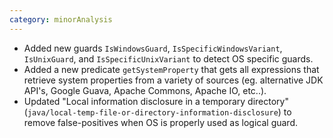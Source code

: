 ```yaml
---
category: minorAnalysis
---
```

 * Added new guards `IsWindowsGuard`, `IsSpecificWindowsVariant`, `IsUnixGuard`, and `IsSpecificUnixVariant` to detect OS specific guards.
 * Added a new predicate `getSystemProperty` that gets all expressions that retrieve system properties from a variety of sources (eg. alternative JDK API's, Google Guava, Apache Commons, Apache IO, etc..).
 * Updated "Local information disclosure in a temporary directory" (`java/local-temp-file-or-directory-information-disclosure`) to remove false-positives when OS is properly used as logical guard.
 
